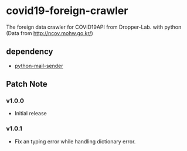 # covid19-foreign-crawler
The foreign data crawler for COVID19API from Dropper-Lab. with python (Data from http://ncov.mohw.go.kr/)

## dependency
- [python-mail-sender](https://github.com/Dropper-Lab/python-mail-sender)

## Patch Note

### v1.0.0
- Initial release

### v1.0.1
- Fix an typing error while handling dictionary error.